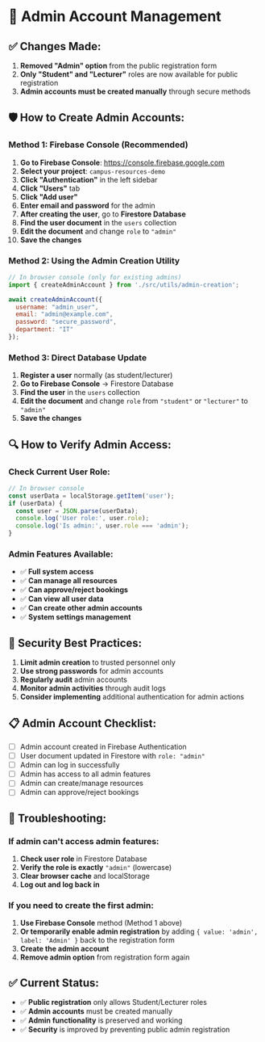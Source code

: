 # 🔐 Admin Account Management

## ✅ **Changes Made:**

1. **Removed "Admin" option** from the public registration form
2. **Only "Student" and "Lecturer"** roles are now available for public registration
3. **Admin accounts must be created manually** through secure methods

## 🛡️ **How to Create Admin Accounts:**

### **Method 1: Firebase Console (Recommended)**
1. **Go to Firebase Console**: https://console.firebase.google.com
2. **Select your project**: `campus-resources-demo`
3. **Click "Authentication"** in the left sidebar
4. **Click "Users"** tab
5. **Click "Add user"**
6. **Enter email and password** for the admin
7. **After creating the user**, go to **Firestore Database**
8. **Find the user document** in the `users` collection
9. **Edit the document** and change `role` to `"admin"`
10. **Save the changes**

### **Method 2: Using the Admin Creation Utility**
```javascript
// In browser console (only for existing admins)
import { createAdminAccount } from './src/utils/admin-creation';

await createAdminAccount({
  username: "admin_user",
  email: "admin@example.com", 
  password: "secure_password",
  department: "IT"
});
```

### **Method 3: Direct Database Update**
1. **Register a user** normally (as student/lecturer)
2. **Go to Firebase Console** → Firestore Database
3. **Find the user** in the `users` collection
4. **Edit the document** and change `role` from `"student"` or `"lecturer"` to `"admin"`
5. **Save the changes**

## 🔍 **How to Verify Admin Access:**

### **Check Current User Role:**
```javascript
// In browser console
const userData = localStorage.getItem('user');
if (userData) {
  const user = JSON.parse(userData);
  console.log('User role:', user.role);
  console.log('Is admin:', user.role === 'admin');
}
```

### **Admin Features Available:**
- ✅ **Full system access**
- ✅ **Can manage all resources**
- ✅ **Can approve/reject bookings**
- ✅ **Can view all user data**
- ✅ **Can create other admin accounts**
- ✅ **System settings management**

## 🚨 **Security Best Practices:**

1. **Limit admin creation** to trusted personnel only
2. **Use strong passwords** for admin accounts
3. **Regularly audit** admin accounts
4. **Monitor admin activities** through audit logs
5. **Consider implementing** additional authentication for admin actions

## 📋 **Admin Account Checklist:**

- [ ] Admin account created in Firebase Authentication
- [ ] User document updated in Firestore with `role: "admin"`
- [ ] Admin can log in successfully
- [ ] Admin has access to all admin features
- [ ] Admin can create/manage resources
- [ ] Admin can approve/reject bookings

## 🔧 **Troubleshooting:**

### **If admin can't access admin features:**
1. **Check user role** in Firestore Database
2. **Verify the role is exactly** `"admin"` (lowercase)
3. **Clear browser cache** and localStorage
4. **Log out and log back in**

### **If you need to create the first admin:**
1. **Use Firebase Console** method (Method 1 above)
2. **Or temporarily enable admin registration** by adding `{ value: 'admin', label: 'Admin' }` back to the registration form
3. **Create the admin account**
4. **Remove admin option** from registration form again

## ✅ **Current Status:**

- ✅ **Public registration** only allows Student/Lecturer roles
- ✅ **Admin accounts** must be created manually
- ✅ **Admin functionality** is preserved and working
- ✅ **Security** is improved by preventing public admin registration 